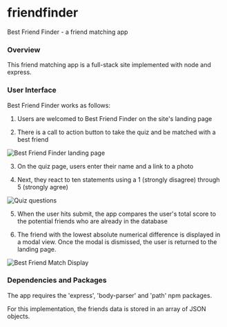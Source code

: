 # friendfinder
Best Friend Finder - a friend matching app


### Overview

This friend matching app is a full-stack site implemented with node and express.


### User Interface


Best Friend Finder works as follows:

1. Users are welcomed to Best Friend Finder on the site's landing page

2. There is a call to action button to take the quiz and be matched with a best friend

![Best Friend Finder landing page](http://fios.vc/FriendFinderLandingPage.png "Landing Page")

3. On the quiz page, users enter their name and a link to a photo 

4. Next, they react to ten statements using a 1 (strongly disagree) through 5 (strongly agree)

![Quiz questions](http://fios.vc/FriendFinderQuiz.png "Quiz question interface")

5. When the user hits submit, the app compares the user's total score to the potential friends who are already in the database 

6. The friend with the lowest absolute numerical difference is displayed in a modal view. Once the modal is dismissed, the user is returned to the landing page.

![Best Friend Match Display](http://fios.vc/FriendFinderMatchModal.png "Display closest match")


### Dependencies and Packages

The app requires the 'express', 'body-parser' and 'path' npm packages.

For this implementation, the friends data is stored in an array of JSON objects.